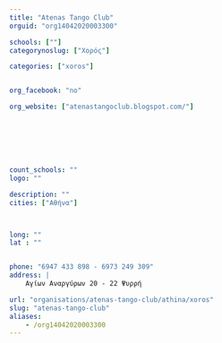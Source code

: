 ```yaml
---
title: "Atenas Tango Club"
orguid: "org14042020003300"

schools: [""]
categorynoslug: ["Χορός"]

categories: ["xoros"]


org_facebook: "no"

org_website: ["atenastangoclub.blogspot.com/"]







count_schools: ""
logo: ""

description: ""
cities: ["Αθήνα"]



long: ""
lat : ""


phone: "6947 433 898 - 6973 249 309"
address: |
    Αγίων Αναργύρων 20 - 22 Ψυρρή

url: "organisations/atenas-tango-club/athina/xoros"
slug: "atenas-tango-club"
aliases:
    - /org14042020003300
---
```



